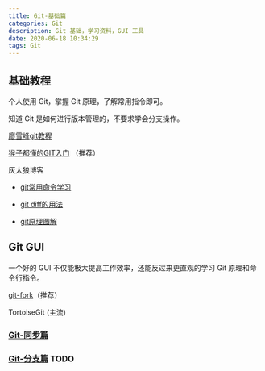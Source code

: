 ```yaml
---
title: Git-基础篇
categories: Git
description: Git 基础，学习资料，GUI 工具
date: 2020-06-18 10:34:29
tags: Git
---
```




## 基础教程

个人使用 Git，掌握 Git 原理，了解常用指令即可。

知道 Git 是如何进行版本管理的，不要求学会分支操作。



[廖雪峰git教程](https://www.liaoxuefeng.com/wiki/896043488029600/896954074659008)

[猴子都懂的GIT入门](https://backlog.com/git-tutorial/cn/) （推荐）

灰太狼博客

- [git常用命令学习](https://www.cnblogs.com/cb0327/p/5052081.html)

- [git diff的用法](https://www.cnblogs.com/cb0327/p/5051197.html)

- [git原理图解](https://www.cnblogs.com/cb0327/p/5066685.html)



## Git GUI

一个好的 GUI 不仅能极大提高工作效率，还能反过来更直观的学习 Git 原理和命令行指令。

[git-fork](https://www.git-fork.com/)（推荐）

TortoiseGit (主流)



### [Git-同步篇](/2020/06/18/Git-同步篇/)

### [Git-分支篇](/2020/06/18/Git-分支篇/) TODO


